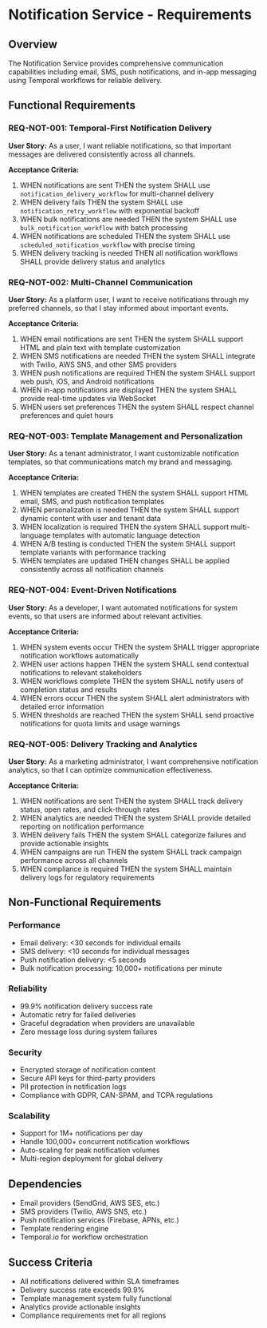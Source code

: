 # Notification Service - Requirements

## Overview
The Notification Service provides comprehensive communication capabilities including email, SMS, push notifications, and in-app messaging using Temporal workflows for reliable delivery.

## Functional Requirements

### REQ-NOT-001: Temporal-First Notification Delivery
**User Story:** As a user, I want reliable notifications, so that important messages are delivered consistently across all channels.

**Acceptance Criteria:**
1. WHEN notifications are sent THEN the system SHALL use `notification_delivery_workflow` for multi-channel delivery
2. WHEN delivery fails THEN the system SHALL use `notification_retry_workflow` with exponential backoff
3. WHEN bulk notifications are needed THEN the system SHALL use `bulk_notification_workflow` with batch processing
4. WHEN notifications are scheduled THEN the system SHALL use `scheduled_notification_workflow` with precise timing
5. WHEN delivery tracking is needed THEN all notification workflows SHALL provide delivery status and analytics

### REQ-NOT-002: Multi-Channel Communication
**User Story:** As a platform user, I want to receive notifications through my preferred channels, so that I stay informed about important events.

**Acceptance Criteria:**
1. WHEN email notifications are sent THEN the system SHALL support HTML and plain text with template customization
2. WHEN SMS notifications are needed THEN the system SHALL integrate with Twilio, AWS SNS, and other SMS providers
3. WHEN push notifications are required THEN the system SHALL support web push, iOS, and Android notifications
4. WHEN in-app notifications are displayed THEN the system SHALL provide real-time updates via WebSocket
5. WHEN users set preferences THEN the system SHALL respect channel preferences and quiet hours

### REQ-NOT-003: Template Management and Personalization
**User Story:** As a tenant administrator, I want customizable notification templates, so that communications match my brand and messaging.

**Acceptance Criteria:**
1. WHEN templates are created THEN the system SHALL support HTML email, SMS, and push notification templates
2. WHEN personalization is needed THEN the system SHALL support dynamic content with user and tenant data
3. WHEN localization is required THEN the system SHALL support multi-language templates with automatic language detection
4. WHEN A/B testing is conducted THEN the system SHALL support template variants with performance tracking
5. WHEN templates are updated THEN changes SHALL be applied consistently across all notification channels

### REQ-NOT-004: Event-Driven Notifications
**User Story:** As a developer, I want automated notifications for system events, so that users are informed about relevant activities.

**Acceptance Criteria:**
1. WHEN system events occur THEN the system SHALL trigger appropriate notification workflows automatically
2. WHEN user actions happen THEN the system SHALL send contextual notifications to relevant stakeholders
3. WHEN workflows complete THEN the system SHALL notify users of completion status and results
4. WHEN errors occur THEN the system SHALL alert administrators with detailed error information
5. WHEN thresholds are reached THEN the system SHALL send proactive notifications for quota limits and usage warnings

### REQ-NOT-005: Delivery Tracking and Analytics
**User Story:** As a marketing administrator, I want comprehensive notification analytics, so that I can optimize communication effectiveness.

**Acceptance Criteria:**
1. WHEN notifications are sent THEN the system SHALL track delivery status, open rates, and click-through rates
2. WHEN analytics are needed THEN the system SHALL provide detailed reporting on notification performance
3. WHEN delivery fails THEN the system SHALL categorize failures and provide actionable insights
4. WHEN campaigns are run THEN the system SHALL track campaign performance across all channels
5. WHEN compliance is required THEN the system SHALL maintain delivery logs for regulatory requirements

## Non-Functional Requirements

### Performance
- Email delivery: <30 seconds for individual emails
- SMS delivery: <10 seconds for individual messages
- Push notification delivery: <5 seconds
- Bulk notification processing: 10,000+ notifications per minute

### Reliability
- 99.9% notification delivery success rate
- Automatic retry for failed deliveries
- Graceful degradation when providers are unavailable
- Zero message loss during system failures

### Security
- Encrypted storage of notification content
- Secure API keys for third-party providers
- PII protection in notification logs
- Compliance with GDPR, CAN-SPAM, and TCPA regulations

### Scalability
- Support for 1M+ notifications per day
- Handle 100,000+ concurrent notification workflows
- Auto-scaling for peak notification volumes
- Multi-region deployment for global delivery

## Dependencies
- Email providers (SendGrid, AWS SES, etc.)
- SMS providers (Twilio, AWS SNS, etc.)
- Push notification services (Firebase, APNs, etc.)
- Template rendering engine
- Temporal.io for workflow orchestration

## Success Criteria
- All notifications delivered within SLA timeframes
- Delivery success rate exceeds 99.9%
- Template management system fully functional
- Analytics provide actionable insights
- Compliance requirements met for all regions